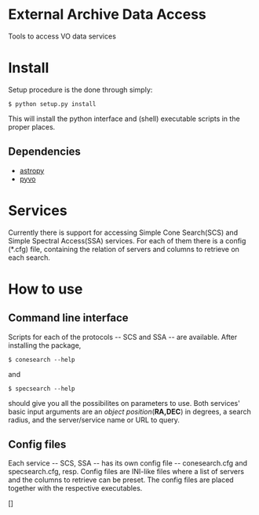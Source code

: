 # External Archive Data Access

Tools to access VO data services


Install
=======

 Setup procedure is the done through simply:
 ```
 $ python setup.py install
 ```

 This will install the python interface and (shell) executable scripts in the proper places.


Dependencies
------------

 * [astropy](http://www.astropy.org/)
 * [pyvo](https://github.com/pyvirtobs/pyvo)


Services
========

 Currently there is support for accessing Simple Cone Search(SCS) and Simple Spectral Access(SSA)
 services. For each of them there is a config (\*.cfg) file, containing the relation of servers
 and columns to retrieve on each search.


How to use
==========

Command line interface
----------------------

 Scripts for each of the protocols -- SCS and SSA -- are available. After installing the package,
 ```
 $ conesearch --help
 ```
 and
 ```
 $ specsearch --help
 ```
 should give you all the possibilites on parameters to use.
 Both services' basic input arguments are an _object position_(__RA,DEC__) in degrees, a search radius,
 and the server/service name or URL to query.

Config files
------------

 Each service -- SCS, SSA -- has its own config file -- conesearch.cfg and specsearch.cfg, resp.
 Config files are INI-like files where a list of servers and the columns to retrieve can be preset.
 The config files are placed together with the respective executables.

[]

